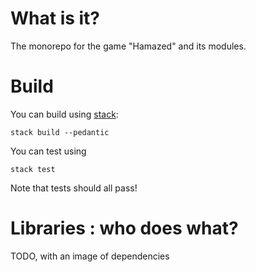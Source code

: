 # What is it?

The monorepo for the game "Hamazed" and its modules.

# Build

You can build using [stack](https://docs.haskellstack.org):

`stack build --pedantic`

You can test using

`stack test`

Note that tests should all pass!

# Libraries : who does what?

TODO, with an image of dependencies
